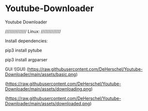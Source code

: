 # Youtube-Downloader
Youtube Downloader 

//////////////
Linux:
/////////////

Install dependencies:

pip3 install pytube

pip3 install argparser

GUI
![GUI)
(https://raw.githubusercontent.com/DeHerschel/Youtube-Downloader/main/assets/basic.png)

(https://raw.githubusercontent.com/DeHerschel/Youtube-Downloader/main/assets/downloading.png)

(https://raw.githubusercontent.com/DeHerschel/Youtube-Downloader/main/assets/downloaded.png)
